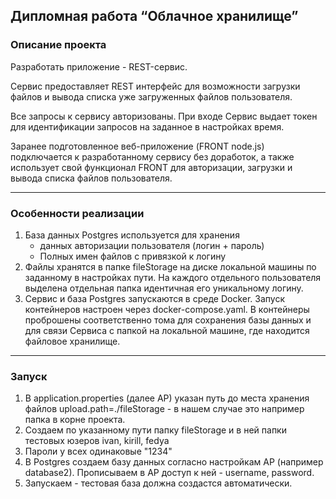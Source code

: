 Дипломная работа “Облачное хранилище”
---

### Описание проекта

Разработать приложение - REST-сервис.

Сервис предоставляет REST интерфейс для возможности загрузки файлов и вывода списка уже загруженных файлов пользователя.

Все запросы к сервису авторизованы. При входе Сервис выдает токен для идентификации запросов на заданное в настройках время.

Заранее подготовленное веб-приложение (FRONT node.js)  подключается к разработанному сервису без доработок, а также использует свой функционал FRONT для авторизации, загрузки и вывода списка файлов пользователя.
  
---  

### Особенности реализации

1. База данных Postgres используется для хранения
    - данных авторизации пользователя (логин + пароль)
    - Полных имен файлов с привязкой к логину
2. Файлы хранятся в папке fileStorage на диске локальной машины по заданному в настройках пути. На каждого отдельного пользователя выделена отдельная папка идентичная его уникальному логину.
3. Сервис и база Postgres запускаются в среде Docker. Запуск контейнеров настроен через docker-compose.yaml. В контейнеры проброшены соответственно тома для сохранения базы данных и для связи Сервиса с папкой на локальной машине, где находится файловое хранилище.

---

### Запуск

1. В application.properties (далее AP) указан путь до места хранения файлов upload.path=./fileStorage - в нашем случае это например папка в корне проекта.
2. Создаем по указанному пути папку fileStorage и в ней папки тестовых юзеров ivan, kirill, fedya
3. Пароли у всех одинаковые "1234"
4. В Postgres создаем базу данных согласно настройкам AP (например database2). Прописываем в AP доступ к ней - username, password.
5. Запускаем - тестовая база должна создастся автоматически.